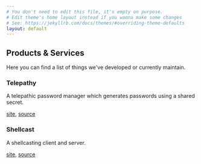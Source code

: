 ```yaml
---
# You don't need to edit this file, it's empty on purpose.
# Edit theme's home layout instead if you wanna make some changes
# See: https://jekyllrb.com/docs/themes/#overriding-theme-defaults
layout: default
---
```


## Products & Services
Here you can find a list of things we've developed or currently maintain.

### Telepathy
A telepathic password manager which generates passwords using a shared secret.

[site](https://telepathy.pw), [source](https://github.com/chameleoid/telepathy/)

### Shellcast
A shellcasting client and server.

[site](https://tty.tv), [source](https://github.com/chameleoid/shellcast/)
